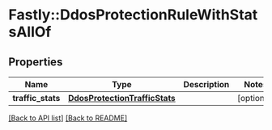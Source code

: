 # Fastly::DdosProtectionRuleWithStatsAllOf

## Properties

| Name | Type | Description | Notes |
| ---- | ---- | ----------- | ----- |
| **traffic_stats** | [**DdosProtectionTrafficStats**](DdosProtectionTrafficStats.md) |  | [optional] |

[[Back to API list]](../../README.md#endpoints) [[Back to README]](../../README.md)

